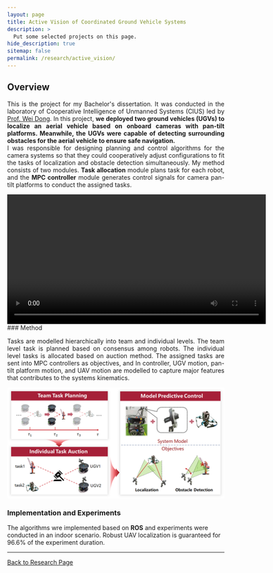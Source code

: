 ```yaml
---
layout: page
title: Active Vision of Coordinated Ground Vehicle Systems
description: >
  Put some selected projects on this page.
hide_description: true
sitemap: false
permalink: /research/active_vision/
---
```

## Overview
<p align="justify">
This is the project for my Bachelor's dissertation. It was conducted in the laboratory of Cooperative Intelligence of
Unmanned Systems (CIUS) led by <a href="https://me.sjtu.edu.cn/teacher_directory1/dongwei2.html">Prof. Wei Dong</a>.
In this project, <strong>we deployed two ground vehicles (UGVs) to localize an aerial vehicle based on onboard cameras with
pan-tilt platforms. Meanwhile, the UGVs were capable of detecting surrounding obstacles for the aerial vehicle to
ensure safe navigation.</strong>

<br>
I was responsible for designing planning and control algorithms for the camera systems so that they could cooperatively adjust configurations
to fit the tasks of localization and obstacle detection simultaneously. My method consists of two modules. <strong>Task allocation</strong> module
plans task for each robot, and the <strong>MPC controller</strong> module generates control signals for camera pan-tilt platforms to conduct the assigned tasks.
</p>
<div class="video-container">
  <video width="600" controls style="display: block; margin: 0 auto;">
    <source src="/research/active_vision/active_vision_video_demo.mp4" type="video/mp4">
    Your browser does not support the video tag.
  </video>
</div>
### Method
<p align="justify">
Tasks are modelled hierarchically into team and individual levels. The team level task is planned based on consensus among robots.
The individual level tasks is allocated based on auction method. The assigned tasks are sent into MPC controllers as objectives, and
In controller, UGV motion, pan-tilt platform motion, and UAV motion are modelled to capture major features that contributes to the
systems kinematics.
</p>
<img src="/research/active_vision/assets/img/active_vision_module.png" style="zoom:60%; display:block; margin:10px auto;"/>

### Implementation and Experiments
The algorithms wre implemented based on <strong>ROS</strong> and experiments were conducted in an indoor scenario.
Robust UAV localization is guaranteed for 96.6% of the experiment duration.

---
[Back to Research Page](/research/)
